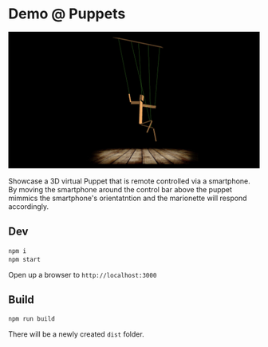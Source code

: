 # Demo @ Puppets

![Puppets screenshot](/static/demo-puppets.png)

Showcase a 3D virtual Puppet that is remote controlled via a smartphone. By moving the smartphone around the control bar above the puppet mimmics the smartphone's orientatntion and the marionette will respond accordingly.

## Dev

```sh
npm i
npm start
```

Open up a browser to `http://localhost:3000`

## Build

```sh
npm run build
```

There will be a newly created `dist` folder.
